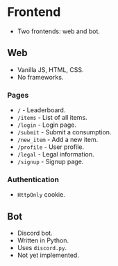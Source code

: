 # Frontend
* Two frontends: web and bot.


## Web
* Vanilla JS, HTML, CSS.
* No frameworks.

### Pages
* `/` - Leaderboard.
* `/items` - List of all items.
* `/login` - Login page.
* `/submit` - Submit a consumption.
* `/new_item` - Add a new item.
* `/profile` - User profile.
* `/legal` - Legal information.
* `/signup` - Signup page.

### Authentication
* `HttpOnly` cookie.

## Bot
* Discord bot.
* Written in Python.
* Uses `discord.py`.
* Not yet implemented.

